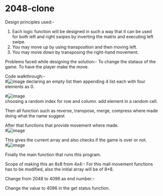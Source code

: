 # 2048-clone

Design principles used:-
1. Each logic function will be designed in such a way that it can be used for both left and right swipes by inverting the matrix and executing left swipe.
2. You may move up by using transposition and then moving left.
3. You may move down by transposing the right-hand movement.

Problems faced while designing the solution:-
To change the stataus of the game. To have the player make the move.

Code walkthrough:-<br />
#![image](https://user-images.githubusercontent.com/65595618/151183578-335711cf-0764-4751-be1a-c407cc9ac1ae.png)
declaring an empty list then
appending 4 list each with four
elements as 0.

#![image](https://user-images.githubusercontent.com/65595618/151183841-f3794784-8a89-41c6-9561-9289ea7dd057.png)<br />
choosing a random index for row and column. add element in a random cell.

Then all function such as reverse, transpose, merge, compress where made doing what the name suggest

After that functions that provide movement where made.<br />
#![image](https://user-images.githubusercontent.com/65595618/151185069-e821eeea-69f6-45d6-b90d-774cfef5eeac.png)<br />

This gives the current array and also checks if the game is over or not.<br />
#![image](https://user-images.githubusercontent.com/65595618/151185193-8df87175-c4e2-4439-9021-f42564544a2f.png)<br />

Finally the main function that runs this program.

Scope of making this an 8x8 from 4x4:-
For this mall movement functions has to be modified, also the initial array will be of 8*8.

Change from 2048 to 4096 as end number:-

Change the value to 4096 in the get status function.

